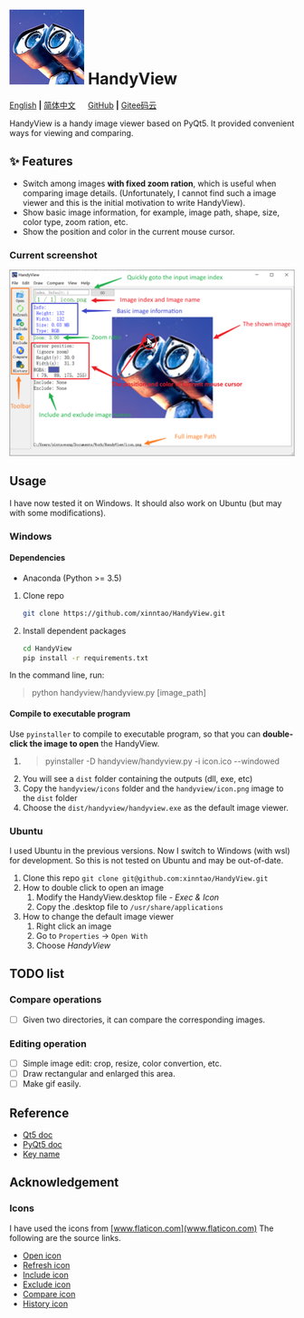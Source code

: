 # ![icon](handyview/icon.png) HandyView

[English](README.md) **|** [简体中文](README_CN.md) &emsp; [GitHub](https://github.com/xinntao/HandyView) **|** [Gitee码云](https://gitee.com/xinntao/HandyView)

HandyView is a handy image viewer based on PyQt5. It provided convenient ways for viewing and comparing.

## :sparkles: Features

- Switch among images **with fixed zoom ration**, which is useful when comparing image details. (Unfortunately, I cannot find such a image viewer and this is the initial motivation to write HandyView).
- Show basic image information, for example, image path, shape, size, color type, zoom ration, etc.
- Show the position and color in the current mouse cursor.

### Current screenshot

<p align="center">
  <img src="assets/screenshot.png">
</p>

## Usage

I have now tested it on Windows. It should also work on Ubuntu (but may with some modifications).

### Windows

#### Dependencies

- Anaconda (Python >= 3.5)

1. Clone repo

    ```bash
    git clone https://github.com/xinntao/HandyView.git
    ```

1. Install dependent packages

    ```bash
    cd HandyView
    pip install -r requirements.txt
    ```

In the command line, run:

> python handyview/handyview.py [image_path]

#### Compile to executable program

Use `pyinstaller` to compile to executable program, so that you can **double-click the image to open** the HandyView.

1. > pyinstaller -D handyview/handyview.py -i icon.ico --windowed
1. You will see a `dist` folder containing the outputs (dll, exe, etc)
1. Copy the `handyview/icons` folder and the `handyview/icon.png` image to the `dist` folder
1. Choose the `dist/handyview/handyview.exe` as the default image viewer.

### Ubuntu

I used Ubuntu in the previous versions. Now I switch to Windows (with wsl) for development.
So this is not tested on Ubuntu and may be out-of-date.

1. Clone this repo `git clone git@github.com:xinntao/HandyView.git`
1. How to double click to open an image
    1. Modify the HandyView.desktop file - *Exec & Icon*
    1. Copy the .desktop file to `/usr/share/applications`
1. How to change the default image viewer
    1. Right click an image
    1. Go to `Properties` -> `Open With`
    1. Choose *HandyView*

## TODO list

### Compare operations

- [ ] Given two directories, it can compare the corresponding images.

### Editing operation

- [ ] Simple image edit: crop, resize, color convertion, etc.
- [ ] Draw rectangular and enlarged this area.
- [ ] Make gif easily.

## Reference

- [Qt5 doc](https://doc.qt.io/qt-5/)
- [PyQt5 doc](https://doc.qt.io/qtforpython/api.html)
- [Key name](https://doc.qt.io/archives/qtjambi-4.5.2_01/com/trolltech/qt/core/Qt.Key.html)

## Acknowledgement

### Icons

I have used the icons from [www.flaticon.com](www.flaticon.com) The following are the source links.

- [Open icon](https://www.flaticon.com/free-icon/open_3143203?term=file%20open&page=1&position=1)
- [Refresh icon](https://www.flaticon.com/free-icon/reuse_3299869?term=refresh&page=1&position=16)
- [Include icon](https://www.flaticon.com/free-icon/add_2921226)
- [Exclude icon](https://www.flaticon.com/free-icon/remove_2921203)
- [Compare icon](https://www.flaticon.com/free-icon/file-sharing_1037325?term=file%20compare&page=1&position=2)
- [History icon](https://www.flaticon.com/free-icon/timer_2921268)
